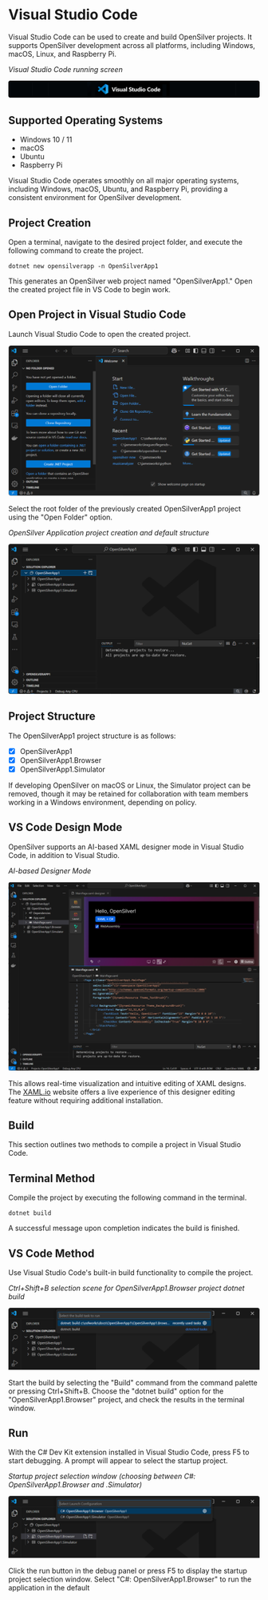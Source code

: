 # Visual Studio Code  
Visual Studio Code can be used to create and build OpenSilver projects. It supports OpenSilver development across all platforms, including Windows, macOS, Linux, and Raspberry Pi.

_Visual Studio Code running screen_

![image](https://raw.githubusercontent.com/UserwareDocumentation/userware-docs/main/images/7c398ecd37c54191bff55cfd575cd35f.png)

## Supported Operating Systems  
- Windows 10 / 11  
- macOS  
- Ubuntu  
- Raspberry Pi  

Visual Studio Code operates smoothly on all major operating systems, including Windows, macOS, Ubuntu, and Raspberry Pi, providing a consistent environment for OpenSilver development.

## Project Creation  
Open a terminal, navigate to the desired project folder, and execute the following command to create the project.

```
dotnet new opensilverapp -n OpenSilverApp1
```
This generates an OpenSilver web project named "OpenSilverApp1." Open the created project file in VS Code to begin work.

## Open Project in Visual Studio Code  
Launch Visual Studio Code to open the created project.

![image](https://raw.githubusercontent.com/UserwareDocumentation/userware-docs/main/images/c1fd541abcee423ca19cdbdb753d3b95.png)

Select the root folder of the previously created OpenSilverApp1 project using the "Open Folder" option.

_OpenSilver Application project creation and default structure_

![image](https://raw.githubusercontent.com/UserwareDocumentation/userware-docs/main/images/2904788a0bf346658c93234454b68e27.png)

## Project Structure  
The OpenSilverApp1 project structure is as follows:  
- [x] OpenSilverApp1  
- [x] OpenSilverApp1.Browser  
- [x] OpenSilverApp1.Simulator  

If developing OpenSilver on macOS or Linux, the Simulator project can be removed, though it may be retained for collaboration with team members working in a Windows environment, depending on policy.

## VS Code Design Mode  
OpenSilver supports an AI-based XAML designer mode in Visual Studio Code, in addition to Visual Studio.

_AI-based Designer Mode_

![image](https://raw.githubusercontent.com/UserwareDocumentation/userware-docs/main/images/b1282591d56243ccad8bd437ca1319c2.png)

This allows real-time visualization and intuitive editing of XAML designs. The [XAML.io](https://xaml.io) website offers a live experience of this designer editing feature without requiring additional installation.

## Build  
This section outlines two methods to compile a project in Visual Studio Code.

## Terminal Method  
Compile the project by executing the following command in the terminal.

```
dotnet build
```
A successful message upon completion indicates the build is finished.

## VS Code Method  
Use Visual Studio Code's built-in build functionality to compile the project.

_Ctrl+Shift+B selection scene for OpenSilverApp1.Browser project dotnet build_

![image](https://raw.githubusercontent.com/UserwareDocumentation/userware-docs/main/images/7f71858ea3c44c66887cc753a810f0b2.png)

Start the build by selecting the "Build" command from the command palette or pressing Ctrl+Shift+B. Choose the "dotnet build" option for the "OpenSilverApp1.Browser" project, and check the results in the terminal window.

## Run  
With the C# Dev Kit extension installed in Visual Studio Code, press F5 to start debugging. A prompt will appear to select the startup project.

_Startup project selection window (choosing between C#: OpenSilverApp1.Browser and .Simulator)_

![image](https://raw.githubusercontent.com/UserwareDocumentation/userware-docs/main/images/64a82b14f49242a38b783a711aae2b5b.png)

Click the run button in the debug panel or press F5 to display the startup project selection window. Select "C#: OpenSilverApp1.Browser" to run the application in the default 